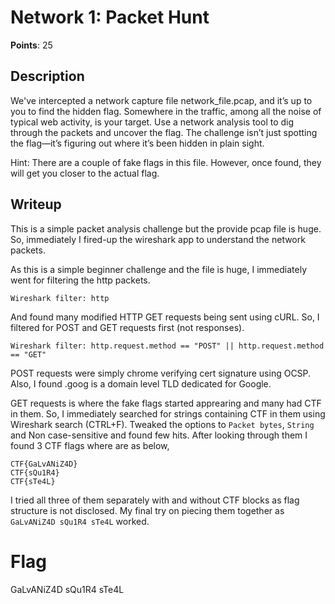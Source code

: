 # Network 1: Packet Hunt
**Points**: 25

## Description
We've intercepted a network capture file network\_file.pcap, and it’s up to you to find the hidden flag. Somewhere in the traffic, among all the noise of typical web activity, is your target. Use a network analysis tool to dig through the packets and uncover the flag. The challenge isn’t just spotting the flag—it’s figuring out where it’s been hidden in plain sight.

Hint: There are a couple of fake flags in this file. However, once found, they will get you closer to the actual flag.

## Writeup
This is a simple packet analysis challenge but the provide pcap file is huge. So, immediately I fired-up the wireshark app to understand the network packets.

As this is a simple beginner challenge and the file is huge, I immediately went for filtering the http packets.
```
Wireshark filter: http
```
And found many modified HTTP GET requests being sent using cURL. So, I filtered for POST and GET requests first (not responses).
```
Wireshark filter: http.request.method == "POST" || http.request.method == "GET"
```
POST requests were simply chrome verifying cert signature using OCSP. Also, I found .goog is a domain level TLD dedicated for Google.

GET requests is where the fake flags started apprearing and many had CTF in them. So, I immediately searched for strings containing CTF in them using Wireshark search (CTRL+F). Tweaked the options to `Packet bytes`, `String` and Non case-sensitive and found few hits. After looking through them I found 3 CTF flags where are as below,
```
CTF{GaLvANiZ4D}
CTF{sQu1R4}
CTF{sTe4L}
```
I tried all three of them separately with and without CTF blocks as flag structure is not disclosed. My final try on piecing them together as `GaLvANiZ4D sQu1R4 sTe4L` worked.

# Flag
GaLvANiZ4D sQu1R4 sTe4L
